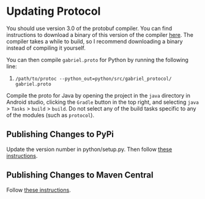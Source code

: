 # Updating Protocol

You should use version 3.0 of the protobuf compiler. You can find instructions
to download a binary of this version of the compiler
[here](https://github.com/tensorflow/models/blob/master/research/object_detection/g3doc/installation.md#manual-protobuf-compiler-installation-and-usage).
The compiler takes a while to build, so I recommend downloading a binary instead
of compiling it yourself.

You can then compile `gabriel.proto` for Python by running the following line:
1. `/path/to/protoc --python_out=python/src/gabriel_protocol/ gabriel.proto`

Compile the proto for Java by opening the project in the `java` directory in
Android studio, clicking the `Gradle` button in the top right, and selecting
`java` > `Tasks` > `build` > `build`. Do not select any of the build tasks
specific to any of the modules (such as `protocol`).

## Publishing Changes to PyPi

Update the version number in python/setup.py. Then follow [these instructions](https://packaging.python.org/tutorials/packaging-projects/#generating-distribution-archives).

## Publishing Changes to Maven Central

Follow [these instructions](https://github.com/cmusatyalab/gabriel-android-common/blob/master/README.md#publishing-changes-to-maven-central).

